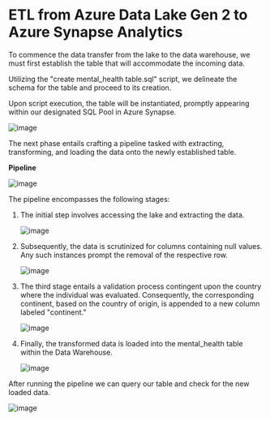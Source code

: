 # ETL from Azure Data Lake Gen 2 to Azure Synapse Analytics

To commence the data transfer from the lake to the data warehouse, we must first establish the table that will accommodate the incoming data.

Utilizing the "create mental_health table.sql" script, we delineate the schema for the table and proceed to its creation.

Upon script execution, the table will be instantiated, promptly appearing within our designated SQL Pool in Azure Synapse.

![image](https://github.com/samsoberanis/mental_health_data_engineering_project/assets/130009380/e45dfecf-8ec7-44e3-a23c-c154ff10b228)

The next phase entails crafting a pipeline tasked with extracting, transforming, and loading the data onto the newly established table.

**Pipeline**

![image](https://github.com/samsoberanis/mental_health_data_engineering_project/assets/130009380/032227fc-f742-4ecb-9a4b-23701f87fcc3)

The pipeline encompasses the following stages:
1. The initial step involves accessing the lake and extracting the data.

   ![image](https://github.com/samsoberanis/mental_health_data_engineering_project/assets/130009380/668fc79b-b581-4da9-b78d-b8e2b5c2dc81)

   
2. Subsequently, the data is scrutinized for columns containing null values. Any such instances prompt the removal of the respective row.

   ![image](https://github.com/samsoberanis/mental_health_data_engineering_project/assets/130009380/0334a29f-2e50-4ae7-8c2a-083ee768eb6b)

   
3. The third stage entails a validation process contingent upon the country where the individual was evaluated. Consequently, the corresponding continent, based on the country of origin, is appended to a new column labeled "continent."

   ![image](https://github.com/samsoberanis/mental_health_data_engineering_project/assets/130009380/a5c7f8cd-246b-4a89-8100-138b4b7f5147)


4. Finally, the transformed data is loaded into the mental_health table within the Data Warehouse.
   
   ![image](https://github.com/samsoberanis/mental_health_data_engineering_project/assets/130009380/8b7dae57-76e3-48c5-a8c0-1b00aa7d9912)

After running the pipeline we can query our table and check for the new loaded data.

![image](https://github.com/samsoberanis/mental_health_data_engineering_project/assets/130009380/18f1c21b-9afb-42da-aa64-8f1d3af6d9ff)
